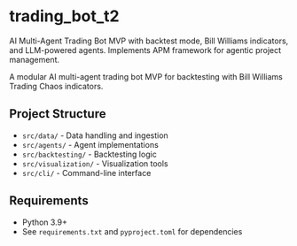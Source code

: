 
# trading_bot_t2

AI Multi-Agent Trading Bot MVP with backtest mode, Bill Williams indicators, and LLM-powered agents. Implements APM framework for agentic project management.

A modular AI multi-agent trading bot MVP for backtesting with Bill Williams Trading Chaos indicators.

## Project Structure

- `src/data/` - Data handling and ingestion
- `src/agents/` - Agent implementations
- `src/backtesting/` - Backtesting logic
- `src/visualization/` - Visualization tools
- `src/cli/` - Command-line interface

## Requirements
- Python 3.9+
- See `requirements.txt` and `pyproject.toml` for dependencies
